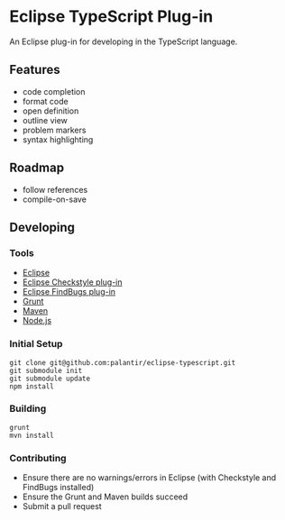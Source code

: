 # Eclipse TypeScript Plug-in

An Eclipse plug-in for developing in the TypeScript language.

## Features
* code completion
* format code
* open definition
* outline view
* problem markers
* syntax highlighting

## Roadmap
* follow references
* compile-on-save

## Developing

### Tools
* [Eclipse](http://www.eclipse.org/downloads/)
* [Eclipse Checkstyle plug-in](http://eclipse-cs.sourceforge.net/)
* [Eclipse FindBugs plug-in](http://findbugs.sourceforge.net/)
* [Grunt](http://gruntjs.com/)
* [Maven](http://maven.apache.org/)
* [Node.js](http://nodejs.org/)

### Initial Setup
    git clone git@github.com:palantir/eclipse-typescript.git
    git submodule init
    git submodule update
    npm install

### Building
    grunt
    mvn install

### Contributing
* Ensure there are no warnings/errors in Eclipse (with Checkstyle and FindBugs installed)
* Ensure the Grunt and Maven builds succeed
* Submit a pull request
